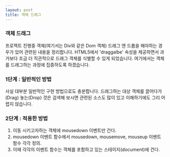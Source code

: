 ```yaml
---
layout: post
title: 객체 드래그
---
```


### 객체 드래그
프로젝트 진행중 객체(여기서는 Div와 같은 Dom 객체) 드래그 앤 드롭을 해야하는 경우가 있어 관련된 내용을 정리합니다.
HTML5에서 'draggalbe' 속성을 제공하면서 과거보다 조금 더 직관적으로 드래그 객체를 식별할 수 있게 되었습니다.
여기에서는 객체를 드래그하는 과정에 집중하도록 하겠습니다.

### 1단계 : 일반적인 방법
사실 대부분 일반적인 구현 방법으로도 충분합니다.
드래그하는 대상 객체를 끌어다가(Drag) 놓는(Drop) 것은 검색해 보시면 관련된 소스도 많이 있고 이해하기에도 그리 어렵지 않습니다.

### 2단계 : 적용한 방법
1. 이동 시키고자하는 객체에 mousedown 이벤트만 건다.
2. mousedown 이벤트 함수에서 mousedown, mousemove, mouseup 이벤트 함수 각각 정의.
3. 이때 각각의 이벤트 함수는 객체를 포함하고 있는 스테이지(document)에 건다.

